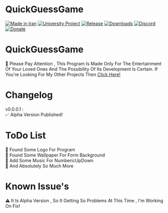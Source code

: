 # QuickGuessGame
[![Made in Iran](https://img.shields.io/badge/made_in-iran-ffd700.svg?labelColor=0057b7)](https://github.com/AshkanPoyber)
[![University Project](https://img.shields.io/badge/University-Project-e4181c.svg?labelColor=0000ff)](#)
[![Release](https://img.shields.io/github/release/AshkanPoyber/QuickGuessGame.svg)](https://github.com/AshkanPoyber/QuickGuessGame/releases)
[![Downloads](https://img.shields.io/github/downloads/AshkanPoyber/QuickGuessGame/total.svg)](https://github.com/AshkanPoyber/QuickGuessGame/releases)
[![Discord](https://img.shields.io/discord/796419830819061800?label=discord)](https://discord.gg/yPWu7F7Gxb)
[![Donate](https://img.shields.io/badge/donate-$$$-8a2be2.svg)](#) 


# QuickGuessGame 
🛑 Please Pay Attention , This Program Is Made Only For The Entertainment Of Your Loved Ones And The Possibility Of Its Development Is Certain. If You're Looking For My Other Projects Then [Click Here!](https://github.com/AshkanPoyber?tab=repositories)

# Changelog
v0.0.0.1 : <br>
✅ Alpha Version Published!
# ToDo List
💢 Found Some Logo For Program
<br>
💢 Found Some Wallpaper For Form Background
<br>
💢 Add Some Music For NumbericUpDown
<br>
💢 And Absolutely So Much More

# Known Issue's
⚠ It Is Alpha Version , So It Getting So Problems At This Time , I'm Working On Fix!

